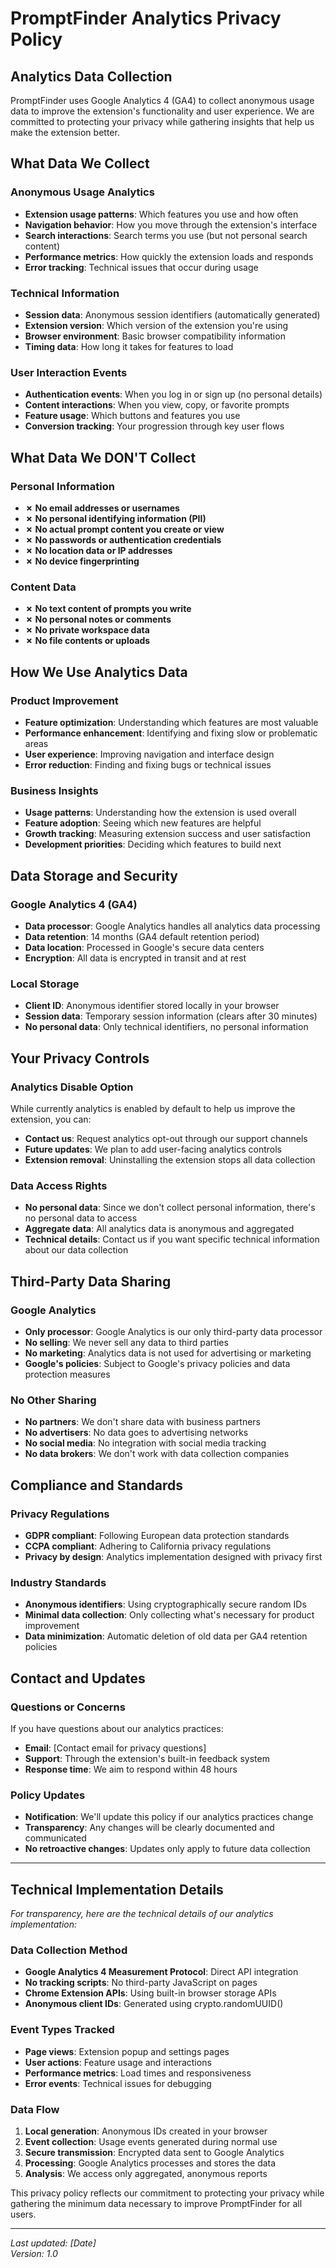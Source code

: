 # PromptFinder Analytics Privacy Policy

## Analytics Data Collection

PromptFinder uses Google Analytics 4 (GA4) to collect anonymous usage data to improve the extension's functionality and user experience. We are committed to protecting your privacy while gathering insights that help us make the extension better.

## What Data We Collect

### Anonymous Usage Analytics

- **Extension usage patterns**: Which features you use and how often
- **Navigation behavior**: How you move through the extension's interface
- **Search interactions**: Search terms you use (but not personal search content)
- **Performance metrics**: How quickly the extension loads and responds
- **Error tracking**: Technical issues that occur during usage

### Technical Information

- **Session data**: Anonymous session identifiers (automatically generated)
- **Extension version**: Which version of the extension you're using
- **Browser environment**: Basic browser compatibility information
- **Timing data**: How long it takes for features to load

### User Interaction Events

- **Authentication events**: When you log in or sign up (no personal details)
- **Content interactions**: When you view, copy, or favorite prompts
- **Feature usage**: Which buttons and features you use
- **Conversion tracking**: Your progression through key user flows

## What Data We DON'T Collect

### Personal Information

- **✗ No email addresses or usernames**
- **✗ No personal identifying information (PII)**
- **✗ No actual prompt content you create or view**
- **✗ No passwords or authentication credentials**
- **✗ No location data or IP addresses**
- **✗ No device fingerprinting**

### Content Data

- **✗ No text content of prompts you write**
- **✗ No personal notes or comments**
- **✗ No private workspace data**
- **✗ No file contents or uploads**

## How We Use Analytics Data

### Product Improvement

- **Feature optimization**: Understanding which features are most valuable
- **Performance enhancement**: Identifying and fixing slow or problematic areas
- **User experience**: Improving navigation and interface design
- **Error reduction**: Finding and fixing bugs or technical issues

### Business Insights

- **Usage patterns**: Understanding how the extension is used overall
- **Feature adoption**: Seeing which new features are helpful
- **Growth tracking**: Measuring extension success and user satisfaction
- **Development priorities**: Deciding which features to build next

## Data Storage and Security

### Google Analytics 4 (GA4)

- **Data processor**: Google Analytics handles all analytics data processing
- **Data retention**: 14 months (GA4 default retention period)
- **Data location**: Processed in Google's secure data centers
- **Encryption**: All data is encrypted in transit and at rest

### Local Storage

- **Client ID**: Anonymous identifier stored locally in your browser
- **Session data**: Temporary session information (clears after 30 minutes)
- **No personal data**: Only technical identifiers, no personal information

## Your Privacy Controls

### Analytics Disable Option

While currently analytics is enabled by default to help us improve the extension, you can:

- **Contact us**: Request analytics opt-out through our support channels
- **Future updates**: We plan to add user-facing analytics controls
- **Extension removal**: Uninstalling the extension stops all data collection

### Data Access Rights

- **No personal data**: Since we don't collect personal information, there's no personal data to access
- **Aggregate data**: All analytics data is anonymous and aggregated
- **Technical details**: Contact us if you want specific technical information about our data collection

## Third-Party Data Sharing

### Google Analytics

- **Only processor**: Google Analytics is our only third-party data processor
- **No selling**: We never sell any data to third parties
- **No marketing**: Analytics data is not used for advertising or marketing
- **Google's policies**: Subject to Google's privacy policies and data protection measures

### No Other Sharing

- **No partners**: We don't share data with business partners
- **No advertisers**: No data goes to advertising networks
- **No social media**: No integration with social media tracking
- **No data brokers**: We don't work with data collection companies

## Compliance and Standards

### Privacy Regulations

- **GDPR compliant**: Following European data protection standards
- **CCPA compliant**: Adhering to California privacy regulations
- **Privacy by design**: Analytics implementation designed with privacy first

### Industry Standards

- **Anonymous identifiers**: Using cryptographically secure random IDs
- **Minimal data collection**: Only collecting what's necessary for product improvement
- **Data minimization**: Automatic deletion of old data per GA4 retention policies

## Contact and Updates

### Questions or Concerns

If you have questions about our analytics practices:

- **Email**: [Contact email for privacy questions]
- **Support**: Through the extension's built-in feedback system
- **Response time**: We aim to respond within 48 hours

### Policy Updates

- **Notification**: We'll update this policy if our analytics practices change
- **Transparency**: Any changes will be clearly documented and communicated
- **No retroactive changes**: Updates only apply to future data collection

---

## Technical Implementation Details

_For transparency, here are the technical details of our analytics implementation:_

### Data Collection Method

- **Google Analytics 4 Measurement Protocol**: Direct API integration
- **No tracking scripts**: No third-party JavaScript on pages
- **Chrome Extension APIs**: Using built-in browser storage APIs
- **Anonymous client IDs**: Generated using crypto.randomUUID()

### Event Types Tracked

- **Page views**: Extension popup and settings pages
- **User actions**: Feature usage and interactions
- **Performance metrics**: Load times and responsiveness
- **Error events**: Technical issues for debugging

### Data Flow

1. **Local generation**: Anonymous IDs created in your browser
2. **Event collection**: Usage events generated during normal use
3. **Secure transmission**: Encrypted data sent to Google Analytics
4. **Processing**: Google Analytics processes and stores the data
5. **Analysis**: We access only aggregated, anonymous reports

This privacy policy reflects our commitment to protecting your privacy while gathering the minimum data necessary to improve PromptFinder for all users.

---

_Last updated: [Date]_  
_Version: 1.0_
